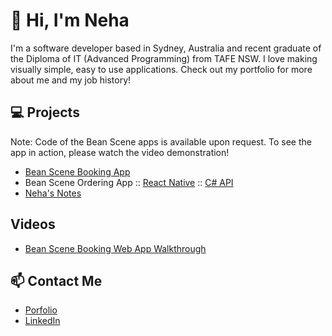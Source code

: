 # :star2: Hi, I'm Neha 
I'm a software developer based in Sydney, Australia and recent graduate of the Diploma of IT (Advanced Programming) from TAFE NSW.
I love making visually simple, easy to use applications. Check out my portfolio for more about me and my job history!
## :computer: Projects
Note: Code of the Bean Scene apps is available upon request. To see the app in action, please watch the video demonstration!
- [Bean Scene Booking App](https://github.com/nehasagade/bean-scene-booking)
- Bean Scene Ordering App :: [React Native](https://github.com/nehasagade/bean-scene-ordering-react) :: [C# API](https://github.com/nehasagade/bean-scene-ordering-api)
- [Neha's Notes](https://github.com/nehasagade/NehasNotes)
## Videos
- [Bean Scene Booking Web App Walkthrough](https://youtu.be/241r4socUlc)
## :mailbox: Contact Me
- [Porfolio](https://nehasagade.github.io/)
- [LinkedIn](https://www.linkedin.com/in/neha-s-0a4141174/)
